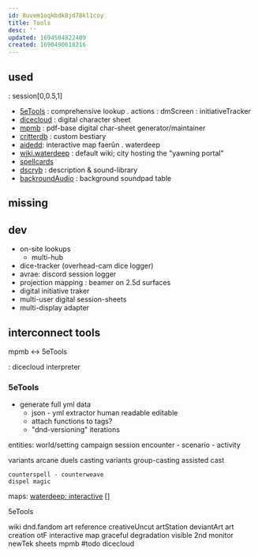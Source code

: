 ```yaml
---
id: 8uvem1oqkbdk8jd78kl1coy
title: Tools
desc: ''
updated: 1694504822409
created: 1690490618216
---
```


## used
: session[0,0.5,1]
- [5eTools](https://5e.tools/actions.html#activate%20an%20item_dmg) : comprehensive lookup . actions
: dmScreen
: initiativeTracker
- [dicecloud](https://dicecloud.com/character-list) : digital character sheet
- [mpmb](https://www.reddit.com/r/mpmb/) : pdf-base digital char-sheet generator/maintainer
- [critterdb](https://critterdb.com/#/index) : custom bestiary
- [aidedd](https://www.aidedd.org/atlas/index.php?map=W&l=1): interactive map faerûn . waterdeep
- [wiki.waterdeep](https://forgottenrealms.fandom.com/wiki/Waterdeep) : default wiki; city hosting the "yawning portal"
- [spellcards](https://www.thievesguild.cc/spells/spellcards)
- [dscryb](https://dscryb.com/) : description & sound-library
- [backroundAudio](https://tabletopaudio.com/cthulhu_sp.html) : background soundpad table

## missing

## dev
- on-site lookups
  + multi-hub
- dice-tracker (overhead-cam dice logger)
- avrae: discord session logger
- projection mapping : beamer on 2.5d surfaces
- digital initiative traker
- multi-user digital session-sheets
- multi-display adapter

## interconnect tools
mpmb <-> 5eTools

: dicecloud interpreter

### 5eTools
- generate full yml data
  + json - yml extractor
    human readable
    editable
  + attach functions to tags?
  + "dnd-versioning" iterations

entities:
  world/setting
  campaign
  session
  encounter - scenario - activity

  variants
    arcane duels
    casting variants
      group-casting
      assisted cast

    counterspell - counterweave
    dispel magic

maps:
  [waterdeep: interactive](https://www.aidedd.org/atlas/index.php?map=R&l=1)
  []

5eTools

wiki
  dnd.fandom
art reference
  creativeUncut
  artStation
  deviantArt
art creation otF
interactive map
  graceful degradation
visible 2nd monitor
  newTek
sheets
  mpmb
    #todo
  dicecloud

